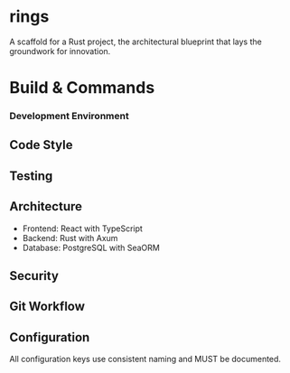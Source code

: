 # rings

A scaffold for a Rust project, the architectural blueprint that lays the groundwork for innovation.

# Build & Commands

 

### Development Environment

 

## Code Style
 
## Testing

 

## Architecture

- Frontend: React with TypeScript
- Backend: Rust with Axum
- Database: PostgreSQL with SeaORM 

## Security
 

## Git Workflow
 

## Configuration
 
All configuration keys use consistent naming and MUST be documented.
